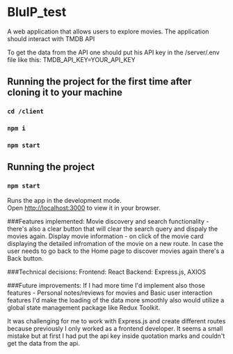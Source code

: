 # BluIP_test
A web application that allows users to explore movies. The application should interact with TMDB API

To get the data from the API one should put his API key in the /server/.env file like this:
TMDB_API_KEY=YOUR_API_KEY

## Running the project for the first time after cloning it to your machine

### `cd /client`
### `npm i`
### `npm start`

## Running the project 
### `npm start`

Runs the app in the development mode.\
Open [http://localhost:3000](http://localhost:3000) to view it in your browser.

###Features implemented:
Movie discovery and search functionality - there's also a clear button that will clear the search query and dispaly the movies again.
Display movie information - on click of the movie card displaying the detailed infromation of the movie on a new route. In case the user needs to go back to the Home page to discover movies again there's a Back button.

###Technical decisions:
Frontend: React
Backend: Express.js, AXIOS

###Future improvements:
If I had more time I'd implement also those features - Personal notes/reviews for movies and Basic user interaction features
I'd make the loading of the data more smoothly also would utilize a global state management package like Redux Toolkit.

It was challenging for me to work with Express.js and create different routes because previously I only worked as a frontend developer. It seems a small mistake but at first I had put the api key inside quotation marks and couldn't get the data from the api.






